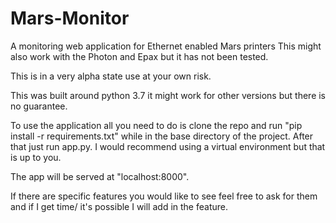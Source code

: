 # Mars-Monitor
A monitoring web application for Ethernet enabled Mars printers
This might also work with the Photon and Epax but it has not been tested.

This is in a very alpha state use at your own risk.

This was built around python 3.7 it might work for other versions but there is no guarantee.

To use the application all you need to do is clone the repo and run 
"pip install -r requirements.txt" while in the base directory of the project.
After that just run app.py. I would recommend using a virtual environment but that is up to you.

The app will be served at "localhost:8000".

If there are specific features you would like to see feel free to ask for them and if I get time/ it's possible I will add in the feature.
